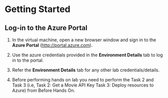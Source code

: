 # Getting Started
## Log-in to the Azure Portal

1. In the virtual machine, open a new browser window and sign in to the **Azure Portal** (<http://portal.azure.com>).

1. Use the azure credentials provided in the **Environment Details** tab to log in to the portal.

1. Refer the **Environment Details** tab for any other lab credentials/details.

1. Before performing hands on lab you need to perform the Task 2 and Task 3 (i.e, Task 2: Get a Movie API Key Task 3: Deploy resources to Azure) from Before Hands On.
